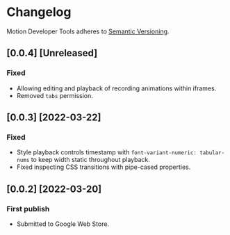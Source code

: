 # Changelog

Motion Developer Tools adheres to [Semantic Versioning](http://semver.org/).

## [0.0.4] [Unreleased]

### Fixed

- Allowing editing and playback of recording animations within iframes.
- Removed `tabs` permission.

## [0.0.3] [2022-03-22]

### Fixed

- Style playback controls timestamp with `font-variant-numeric: tabular-nums` to keep width static throughout playback.
- Fixed inspecting CSS transitions with pipe-cased properties.

## [0.0.2] [2022-03-20]

### First publish

- Submitted to Google Web Store.
